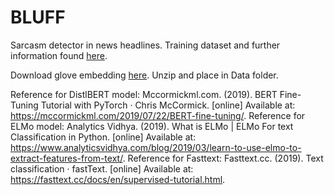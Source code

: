 # BLUFF

Sarcasm detector in news headlines. Training dataset and further information found [here](https://www.kaggle.com/datasets/rmisra/news-headlines-dataset-for-sarcasm-detection).

Download glove embedding [here](https://drive.google.com/file/d/1WIG_GVbzcA5AEz-4186JvDVtev_dwTOC/view?usp=sharing). Unzip and place in Data folder.

Reference for DistlBERT model: Mccormickml.com. (2019). BERT Fine-Tuning Tutorial with PyTorch · Chris McCormick. [online] Available at: https://mccormickml.com/2019/07/22/BERT-fine-tuning/.
Reference for ELMo model: Analytics Vidhya. (2019). What is ELMo | ELMo For text Classification in Python. [online] Available at: https://www.analyticsvidhya.com/blog/2019/03/learn-to-use-elmo-to-extract-features-from-text/.
Reference for Fasttext: Fasttext.cc. (2019). Text classification · fastText. [online] Available at: https://fasttext.cc/docs/en/supervised-tutorial.html.
